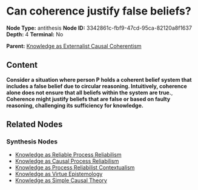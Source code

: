 # Can coherence justify false beliefs?

**Node Type:** antithesis
**Node ID:** 3342861c-fbf9-47cd-95ca-82120a8f1637
**Depth:** 4
**Terminal:** No

**Parent:** [Knowledge as Externalist Causal Coherentism](knowledge-as-externalist-causal-coherentism-synthesis-c65fe9b3-d017-4957-8c31-b6c62afbe24b.md)

## Content

**Consider a situation where person P holds a coherent belief system that includes a false belief due to circular reasoning. Intuitively, coherence alone does not ensure that all beliefs within the system are true.**, **Coherence might justify beliefs that are false or based on faulty reasoning, challenging its sufficiency for knowledge.**

## Related Nodes

### Synthesis Nodes

- [Knowledge as Reliable Process Reliabilism](knowledge-as-reliable-process-reliabilism-synthesis-4cee3431-bed5-4aef-bcac-13030ad8fbb6.md)
- [Knowledge as Causal Process Reliabilism](knowledge-as-causal-process-reliabilism-synthesis-0b761a90-b78e-41fd-b5a5-230e3a000b4c.md)
- [Knowledge as Process Reliabilist Contextualism](knowledge-as-process-reliabilist-contextualism-synthesis-656ee21b-fe9b-4b82-83f1-64f9b178c2b8.md)
- [Knowledge as Virtue Epistemology](knowledge-as-virtue-epistemology-synthesis-5cbfd0a8-b0bd-4389-a22b-af11d5d454da.md)
- [Knowledge as Simple Causal Theory](knowledge-as-simple-causal-theory-synthesis-2864a662-0b0b-4426-9aae-a9e00fb6c4d8.md)
